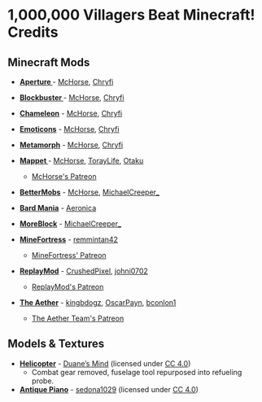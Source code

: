# 1,000,000 Villagers Beat Minecraft! Credits

## Minecraft Mods

* **[Aperture ](https://github.com/mchorse/aperture)**- [McHorse](https://github.com/mchorse), [Chryfi](https://github.com/Chryfi)
* **[Blockbuster ](https://github.com/mchorse/blockbuster)**- [McHorse](https://github.com/mchorse), [Chryfi](https://github.com/Chryfi)
* **[Chameleon](https://github.com/mchorse/chameleon)** - [McHorse](https://github.com/mchorse), [Chryfi](https://github.com/Chryfi)
* **[Emoticons](https://github.com/mchorse/emoticons)** - [McHorse](https://github.com/mchorse), [Chryfi](https://github.com/Chryfi)
* **[Metamorph](https://github.com/mchorse/metamorph)** - [McHorse](https://github.com/mchorse), [Chryfi](https://github.com/Chryfi)
* **[Mappet ](https://github.com/mchorse/mappet)**- [McHorse](https://github.com/mchorse), [TorayLife](https://github.com/TorayLife), [Otaku](https://github.com/OtakuGamerAds)
	*  [McHorse's Patreon](https://www.patreon.com/McHorse)


* **[BetterMobs](https://discord.com/channels/252148970338385921/477570133884141578/984838617216200715)** - [McHorse](https://github.com/mchorse), [MichaelCreeper_](https://twitter.com/MichaelCreeper)
* **[Bard Mania](https://www.curseforge.com/minecraft/mc-mods/bard-mania)** - [Aeronica](https://github.com/Aeronica)
* **[MoreBlock](https://discord.com/channels/252148970338385921/477570133884141578/984838617216200715)** - [MichaelCreeper_](https://twitter.com/MichaelCreeper)
* **[MineFortress](https://minecraftfortress.org/)** - [remmintan42](https://twitter.com/remmintan42)
	* [MineFortress' Patreon](https://www.patreon.com/minefortress)
* [**ReplayMod**](https://www.replaymod.com/) - [CrushedPixel](https://youtube.com/CrushedPixel), [johni0702](https://twitter.com/Johni0702)
	* [ReplayMod's Patreon](https://www.patreon.com/replaymod)
* **[The Aether](https://www.curseforge.com/minecraft/mc-mods/aether)** - [kingbdogz](https://github.com/kingbdogz), [OscarPayn](https://github.com/OscarPayn), [bconlon1](https://github.com/bconlon1)
	* [The Aether Team's Patreon](https://www.patreon.com/TheAetherTeam)

## Models & Textures

* **[Helicopter](https://sketchfab.com/3d-models/low-poly-apache-gunship-035ed0b967f848cfa9e0ff0ade53c3dd)** - [Duane’s Mind](https://sketchfab.com/duanesmind) (licensed under [CC 4.0](https://creativecommons.org/licenses/by/4.0/))
  * Combat gear removed, fuselage tool repurposed into refueling probe.
* **[Antique Piano](https://skfb.ly/6WRt9)** - [sedona1029](https://sketchfab.com/sedona1029) (licensed under [CC 4.0](https://creativecommons.org/licenses/by/4.0/))
